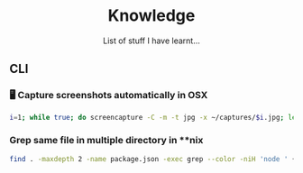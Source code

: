 <h1 align=center>Knowledge</h1>
<p  align=center>List of stuff I have learnt...</p>

## CLI

### 🖥 Capture screenshots automatically in OSX

```sh
i=1; while true; do screencapture -C -m -t jpg -x ~/captures/$i.jpg; let i++; sleep 1; done
```

### Grep same file in multiple directory in **nix

```sh
find . -maxdepth 2 -name package.json -exec grep --color -niH 'node ' {} \;
```
